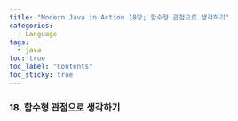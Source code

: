 ```yaml
---
title: "Modern Java in Action 18장; 함수형 관점으로 생각하기"
categories:
  - Language
tags:
  - java
toc: true
toc_label: "Contents"
toc_sticky: true
---
```


### 18. 함수형 관점으로 생각하기